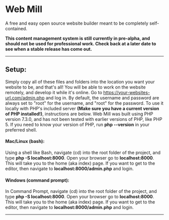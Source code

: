 # Web Mill
A free and easy open source website builder meant to be completely self-contained.

**This content management system is still currently in pre-alpha, and should not be used for professional work. Check back at a later date to see when a stable release has come out.**

---
## Setup:
Simply copy all of these files and folders into the location you want your website to be, and that's all! You will be able to work on the website remotely, and develop it while it's online. Go to https://your-websites-url.com/admin.php and log in. By default, the username and password are always set to "root" for the username, and "root" for the password. To use it locally with PHP's included server **(Make sure you have a current version of PHP installed!)**, instructions are below. Web Mill was built using PHP version 7.3.0, and has not been tested with earlier versions of PHP, like PHP 5. If you need to know your version of PHP, run **php --version** in your preferred shell.

#### Mac/Linux (bash):
Using a shell like Bash, navigate (cd) into the root folder of the project, and type **php -S localhost:8000**. Open your browser go to **localhost:8000**. This will take you to the home (aka index) page. If you want to get to the editor, then navigate to **localhost:8000/admin.php** and login.

#### Windows (command prompt):

In Command Prompt, navigate (cd) into the root folder of the project, and type **php -S localhost:8000**. Open your browser go to **localhost:8000**. This will take you to the home (aka index) page. If you want to get to the editor, then navigate to **localhost:8000/admin.php** and login.

---
